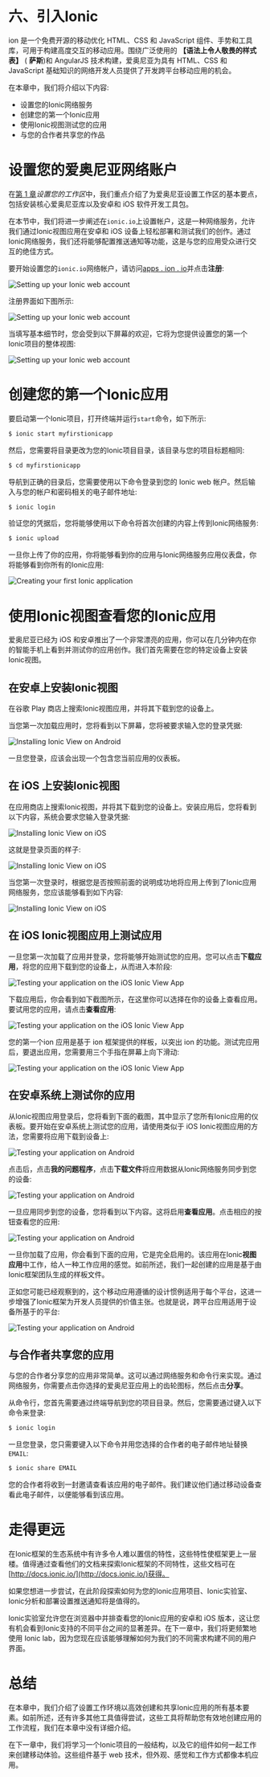 # 六、引入Ionic

ion 是一个免费开源的移动优化 HTML、CSS 和 JavaScript 组件、手势和工具库，可用于构建高度交互的移动应用。围绕广泛使用的 **【语法上令人敬畏的样式表】** ( **萨斯**)和 AngularJS 技术构建，爱奥尼亚为具有 HTML、CSS 和 JavaScript 基础知识的网络开发人员提供了开发跨平台移动应用的机会。

在本章中，我们将介绍以下内容:

*   设置您的Ionic网络服务
*   创建您的第一个Ionic应用
*   使用Ionic视图测试您的应用
*   与您的合作者共享您的作品

# 设置您的爱奥尼亚网络账户

在[第 1 章](01.html "Chapter 1. Setting Up Your Workspace")*设置您的工作区*中，我们重点介绍了为爱奥尼亚设置工作区的基本要点，包括安装核心爱奥尼亚库以及安卓和 iOS 软件开发工具包。

在本节中，我们将进一步阐述在`ionic.io`上设置帐户，这是一种网络服务，允许我们通过Ionic视图应用在安卓和 iOS 设备上轻松部署和测试我们的创作。通过Ionic网络服务，我们还将能够配置推送通知等功能，这是与您的应用受众进行交互的绝佳方式。

要开始设置您的`ionic.io`网络帐户，请访问[apps . ion . io](http://apps.ionic.io)并点击**注册**:

![Setting up your Ionic web account](img/B04653_06_01.jpg)

注册界面如下图所示:

![Setting up your Ionic web account](img/B04653_06_02.jpg)

当填写基本细节时，您会受到以下屏幕的欢迎，它将为您提供设置您的第一个Ionic项目的整体视图:

![Setting up your Ionic web account](img/B04653_06_03.jpg)

# 创建您的第一个Ionic应用

要启动第一个Ionic项目，打开终端并运行`start`命令，如下所示:

```js
$ ionic start myfirstionicapp

```

然后，您需要将目录更改为您的Ionic项目目录，该目录与您的项目标题相同:

```js
$ cd myfirstionicapp

```

导航到正确的目录后，您需要使用以下命令登录到您的 Ionic web 帐户。然后输入与您的帐户和密码相关的电子邮件地址:

```js
$ ionic login

```

验证您的凭据后，您将能够使用以下命令将首次创建的内容上传到Ionic网络服务:

```js
$ ionic upload

```

一旦你上传了你的应用，你将能够看到你的应用与Ionic网络服务应用仪表盘，你将能够看到你所有的Ionic应用:

![Creating your first Ionic application](img/B04653_06_04.jpg)

# 使用Ionic视图查看您的Ionic应用

爱奥尼亚已经为 iOS 和安卓推出了一个非常漂亮的应用，你可以在几分钟内在你的智能手机上看到并测试你的应用创作。我们首先需要在您的特定设备上安装Ionic视图。

## 在安卓上安装Ionic视图

在谷歌 Play 商店上搜索Ionic视图应用，并将其下载到您的设备上。

当您第一次加载应用时，您将看到以下屏幕，您将被要求输入您的登录凭据:

![Installing Ionic View on Android](img/B04653_06_05.jpg)

一旦您登录，应该会出现一个包含您当前应用的仪表板。

## 在 iOS 上安装Ionic视图

在应用商店上搜索Ionic视图，并将其下载到您的设备上。安装应用后，您将看到以下内容，系统会要求您输入登录凭据:

![Installing Ionic View on iOS](img/B04653_06_06.jpg)

这就是登录页面的样子:

![Installing Ionic View on iOS](img/B04653_06_07.jpg)

当您第一次登录时，根据您是否按照前面的说明成功地将应用上传到了Ionic应用网络服务，您应该能够看到如下内容:

![Installing Ionic View on iOS](img/B04653_06_08.jpg)

## 在 iOS Ionic视图应用上测试应用

一旦您第一次加载了应用并登录，您将能够开始测试您的应用。您可以点击**下载应用**，将您的应用下载到您的设备上，从而进入本阶段:

![Testing your application on the iOS Ionic View App](img/B04653_06_09.jpg)

下载应用后，你会看到如下截图所示，在这里你可以选择在你的设备上查看应用。要试用您的应用，请点击**查看应用**:

![Testing your application on the iOS Ionic View App](img/B04653_06_10.jpg)

您的第一个ion 应用是基于 ion 框架提供的样板，以突出 ion 的功能。测试完应用后，要退出应用，您需要用三个手指在屏幕上向下滑动:

![Testing your application on the iOS Ionic View App](img/B04653_06_11.jpg)

## 在安卓系统上测试你的应用

从Ionic视图应用登录后，您将看到下面的截图，其中显示了您所有Ionic应用的仪表板。要开始在安卓系统上测试您的应用，请使用类似于 iOS Ionic视图应用的方法，您需要将应用下载到设备上:

![Testing your application on Android](img/B04653_06_12.jpg)

点击后，点击**我的问题程序**，点击**下载文件**将应用数据从Ionic网络服务同步到您的设备:

![Testing your application on Android](img/B04653_06_13.jpg)

一旦应用同步到您的设备，您将看到以下内容。这将启用**查看应用**。点击相应的按钮查看您的应用:

![Testing your application on Android](img/B04653_06_14.jpg)

一旦你加载了应用，你会看到下面的应用，它是完全启用的。该应用在Ionic**视图应用**中工作，给人一种工作应用的感觉。如前所述，我们一起创建的应用是基于由Ionic框架团队生成的样板文件。

正如您可能已经观察到的，这个移动应用遵循的设计惯例适用于每个平台，这进一步增强了Ionic框架为开发人员提供的价值主张。也就是说，跨平台应用适用于设备所基于的平台:

![Testing your application on Android](img/B04653_06_15.jpg)

## 与合作者共享您的应用

与您的合作者分享您的应用非常简单。这可以通过网络服务和命令行来实现。通过网络服务，你需要点击你选择的爱奥尼亚应用上的齿轮图标，然后点击**分享**。

从命令行，您首先需要通过终端导航到您的项目目录。然后，您需要通过键入以下命令来登录:

```js
$ ionic login

```

一旦您登录，您只需要键入以下命令并用您选择的合作者的电子邮件地址替换`EMAIL`:

```js
$ ionic share EMAIL

```

您的合作者将收到一封邀请查看该应用的电子邮件。我们建议他们通过移动设备查看此电子邮件，以便能够看到该应用。

# 走得更远

在Ionic框架的生态系统中有许多令人难以置信的特性，这些特性使框架更上一层楼。值得通过查看他们的文档来探索Ionic框架的不同特性，这些文档可在[http://docs.ionic.io/](http://docs.ionic.io/)获得。

如果您想进一步尝试，在此阶段探索如何为您的Ionic应用项目、Ionic实验室、Ionic分析和部署设置推送通知将是值得的。

Ionic实验室允许您在浏览器中并排查看您的Ionic应用的安卓和 iOS 版本，这让您有机会看到Ionic支持的不同平台之间的显著差异。在下一章中，我们将更频繁地使用 Ionic lab，因为您现在应该能够理解如何为我们的不同需求构建不同的用户界面。

# 总结

在本章中，我们介绍了设置工作环境以高效创建和共享Ionic应用的所有基本要素。如前所述，还有许多其他工具值得尝试，这些工具将帮助您有效地创建应用的工作流程，我们在本章中没有详细介绍。

在下一章中，我们将学习一个Ionic项目的一般结构，以及它的组件如何一起工作来创建移动体验。这些组件基于 web 技术，但外观、感觉和工作方式都像本机应用。